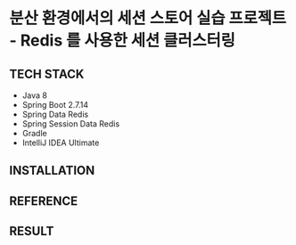 # 분산 환경에서의 세션 스토어 실습 프로젝트 - Redis 를 사용한 세션 클러스터링

## TECH STACK
- Java 8
- Spring Boot 2.7.14
- Spring Data Redis 
- Spring Session Data Redis
- Gradle
- IntelliJ IDEA Ultimate

## INSTALLATION

## REFERENCE

## RESULT